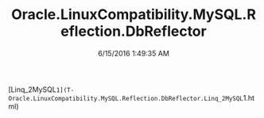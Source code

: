 ﻿---
title: Oracle.LinuxCompatibility.MySQL.Reflection.DbReflector
date: 6/15/2016 1:49:35 AM
---

[Linq_2MySQL`1](T-Oracle.LinuxCompatibility.MySQL.Reflection.DbReflector.Linq_2MySQL`1.html)
